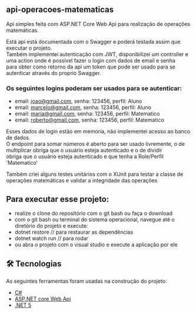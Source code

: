 ## api-operacoes-matematicas

Api simples feita com ASP.NET Core Web Api para realização de operações matemáticas.
<p>  Está api está documentada com o Swagger e poderá testada assim que executar o projeto. <br/>
Também implementei autenticação com JWT, disponibilizei um controller e uma action onde é possivel fazer o login com dados de email e senha <br/>
para obter como retorno da api um token que pode ser usado para se autenticar através do proprio Swagger.
 </p>
 
### Os seguintes logins poderam ser usados para se autenticar:
 - email: joao@gmail.com, senha: 123456, perfil: Aluno
 - email: marcelo@gmail.com, senha: 123456, perfil: Aluno
 - email: maria@gmail.com, senha: 123456, perfil: Matematico
 - email: roberto@gmail.com, senha: 123456, perfil: Matematico
 
<p>
 Esses dados de login estão em memoria, não implementei acesso ao banco de dados. <br/>
 O endpoint para somar números é aberto para ser usado livremente, o de multiplicar obriga que o usuário esteja autenticado e o de dividir <br/>
 obriga que o usuário esteja autenticado e que tenha a Role/Perfil 'Matematico'
</p>

<p>
 Também criei alguns testes unitários com o XUnit para testar a classe de operações matemáticas e validar a integridade das operações
</p>


## Para executar esse projeto:
- realize o clone do repositório com o git bash ou faça o download
- com o git bash ou terminal do sistema operacional, navegue até o diretório do projeto e execute:
- dotnet restore  // para restaurar as dependências
- dotnet watch run   // para rodar 
- ou abra o projeto com o visual studio e execute a aplicação por ele

## 🛠 Tecnologias
As seguintes ferramentas foram usadas na construção do projeto:

- [C#](https://docs.microsoft.com/pt-br/dotnet/csharp/)
- [ASP.NET core Web Api](https://docs.microsoft.com/pt-br/aspnet/core/web-api/?view=aspnetcore-5.0)
- [.NET 5](https://dotnet.microsoft.com/download/dotnet/5.0)
